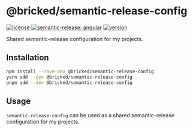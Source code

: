 # @bricked/semantic-release-config

[![license](https://img.shields.io/github/license/brycked/semantic-release-config)](LICENSE.md)
[![semantic-release: angular](https://img.shields.io/badge/semantic--release-angular-e10079?logo=semantic-release)](https://github.com/semantic-release/semantic-release)
[![version](https://img.shields.io/npm/v/@bricked/semantic-release-config?color=crimson&logo=npm)](https://www.npmjs.com/package/@bricked/semantic-release-config)

Shared semantic-release configuration for my projects.

## Installation

```sh
npm install --save-dev @bricked/semantic-release-config
yarn add --dev @bricked/semantic-release-config
pnpm add --dev @bricked/semantic-release-config
```

## Usage

`semantic-release-config` can be used as a shared semantic-release configuration for my projects.
